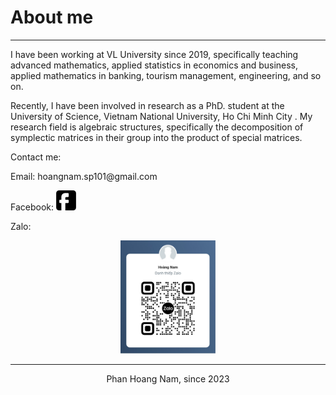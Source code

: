 <html>
<head>

<meta name="description" content="Our first page">
<meta name="keywords" content="html tutorial template">
</head>
<body>
  <h1>About me</h1>
  <hr>
<p>I have been working at VL University since 2019, specifically teaching advanced mathematics, applied statistics in economics and business, applied mathematics in banking, tourism management, engineering, and so on.</p>

<p> Recently, I have been involved in research as a PhD. student at the University of Science, Vietnam National University, Ho Chi Minh City . My research field is algebraic structures, specifically the decomposition of symplectic matrices in their group into the product of special matrices. </p>

<p>Contact me:</p>
<p>Email: hoangnam.sp101@gmail.com</p>
<p>Facebook: <a href="https://facebook.com/hoangnamphan"><img src="./icon/facebook-big-logo_81347.png" />  </a></p>
<p>Zalo:</p>
  <center>  <a><img src="./icon/ZaloNam.jpg" width="30%" />  </a></center>
  
  
</body>
  <footer>
    <hr>
    <center>Phan Hoang Nam, since 2023</center></footer>
</html>
